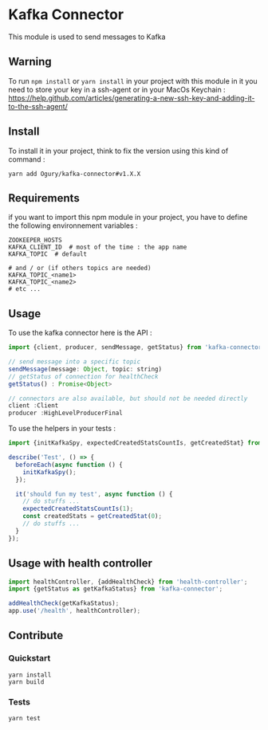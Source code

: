 # Kafka Connector

This module is used to send messages to Kafka

## Warning

To run `npm install` or `yarn install` in your project with this module in it you need to store your key in a ssh-agent or in your MacOs Keychain : https://help.github.com/articles/generating-a-new-ssh-key-and-adding-it-to-the-ssh-agent/

## Install

To install it in your project, think to fix the version using this kind of command :

```
yarn add Ogury/kafka-connector#v1.X.X
```

## Requirements

if you want to import this npm module in your project, you have to define the following environnement variables :

```
ZOOKEEPER_HOSTS
KAFKA_CLIENT_ID  # most of the time : the app name
KAFKA_TOPIC  # default

# and / or (if others topics are needed)
KAFKA_TOPIC_<name1>
KAFKA_TOPIC_<name2>
# etc ...
```

## Usage

To use the kafka connector here is the API :

```javascript
import {client, producer, sendMessage, getStatus} from 'kafka-connector';

// send message into a specific topic
sendMessage(message: Object, topic: string)
// getStatus of connection for healthCheck
getStatus() : Promise<Object>

// connectors are also available, but should not be needed directly
client :Client
producer :HighLevelProducerFinal

```

To use the helpers in your tests :

```javascript
import {initKafkaSpy, expectedCreatedStatsCountIs, getCreatedStat} from 'kafka-connector/helpers';

describe('Test', () => {
  beforeEach(async function () {
    initKafkaSpy();
  });

  it('should fun my test', async function () {
    // do stuffs ...
    expectedCreatedStatsCountIs(1);
    const createdStats = getCreatedStat(0);
    // do stuffs ...
  }
});
```

## Usage with health controller

```javascript
import healthController, {addHealthCheck} from 'health-controller';
import {getStatus as getKafkaStatus} from 'kafka-connector';

addHealthCheck(getKafkaStatus);
app.use('/health', healthController);
```

## Contribute

### Quickstart

```
yarn install
yarn build
```

### Tests

```
yarn test
```